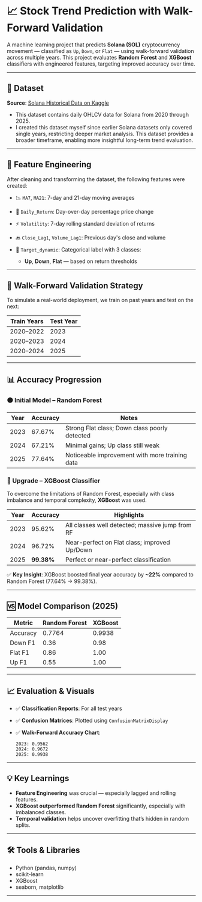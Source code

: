 # 📈 Stock Trend Prediction with Walk-Forward Validation

A machine learning project that predicts **Solana (SOL)** cryptocurrency movement — classified as `Up`, `Down`, or `Flat` — using walk-forward validation across multiple years. This project evaluates **Random Forest** and **XGBoost** classifiers with engineered features, targeting improved accuracy over time.

---

## 📂 Dataset

**Source**: [Solana Historical Data on Kaggle](https://www.kaggle.com/datasets/craigdagama/solana-historical-data/data)

* This dataset contains daily OHLCV data for Solana from 2020 through 2025.
* I created this dataset myself since earlier Solana datasets only covered single years, restricting deeper market analysis. This dataset provides a broader timeframe, enabling more insightful long-term trend evaluation.

---

## 🔧 Feature Engineering

After cleaning and transforming the dataset, the following features were created:

* 📉 `MA7`, `MA21`: 7-day and 21-day moving averages
* 🔁 `Daily_Return`: Day-over-day percentage price change
* ⚡ `Volatility`: 7-day rolling standard deviation of returns
* 🔙 `Close_Lag1`, `Volume_Lag1`: Previous day's close and volume
* 🎯 `Target_dynamic`: Categorical label with 3 classes:

  * **Up**, **Down**, **Flat** — based on return thresholds

---

## 🔁 Walk-Forward Validation Strategy

To simulate a real-world deployment, we train on past years and test on the next:

| Train Years | Test Year |
| ----------- | --------- |
| 2020–2022   | 2023      |
| 2020–2023   | 2024      |
| 2020–2024   | 2025      |

---

## 📊 Accuracy Progression

### 🟠 Initial Model – Random Forest

| Year | Accuracy | Notes                                          |
| ---- | -------- | ---------------------------------------------- |
| 2023 | 67.67%   | Strong Flat class; Down class poorly detected  |
| 2024 | 67.21%   | Minimal gains; Up class still weak             |
| 2025 | 77.64%   | Noticeable improvement with more training data |

### 🔄 Upgrade – XGBoost Classifier

To overcome the limitations of Random Forest, especially with class imbalance and temporal complexity, **XGBoost** was used.

| Year | Accuracy   | Highlights                                      |
| ---- | ---------- | ----------------------------------------------- |
| 2023 | 95.62%     | All classes well detected; massive jump from RF |
| 2024 | 96.72%     | Near-perfect on Flat class; improved Up/Down    |
| 2025 | **99.38%** | Perfect or near-perfect classification          |

✅ **Key Insight**: XGBoost boosted final year accuracy by **\~22%** compared to Random Forest (77.64% → 99.38%).

---

## 🆚 Model Comparison (2025)

| Metric   | Random Forest | XGBoost |
| -------- | ------------- | ------- |
| Accuracy | 0.7764        | 0.9938  |
| Down F1  | 0.36          | 0.98    |
| Flat F1  | 0.86          | 1.00    |
| Up F1    | 0.55          | 1.00    |

---

## 📈 Evaluation & Visuals

* ✅ **Classification Reports**: For all test years
* ✅ **Confusion Matrices**: Plotted using `ConfusionMatrixDisplay`
* ✅ **Walk-Forward Accuracy Chart**:

  ```
  2023: 0.9562
  2024: 0.9672
  2025: 0.9938
  ```

---

## 💡 Key Learnings

* **Feature Engineering** was crucial — especially lagged and rolling features.
* **XGBoost outperformed Random Forest** significantly, especially with imbalanced classes.
* **Temporal validation** helps uncover overfitting that’s hidden in random splits.

---

## 🛠 Tools & Libraries

* Python (pandas, numpy)
* scikit-learn
* XGBoost
* seaborn, matplotlib

---

